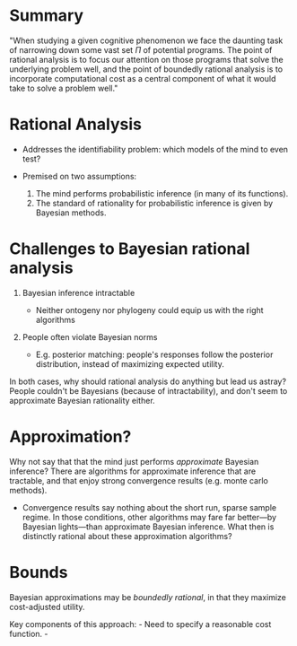 # Summary

"When studying a given cognitive phenomenon we face the daunting task of narrowing down some vast set $\Pi$ of potential programs. The point of rational analysis is to focus our attention on those programs that solve the underlying problem well, and the point of boundedly rational analysis is to incorporate computational cost as a central component of what it would take to solve a problem well."

# Rational Analysis

- Addresses the identifiability problem: which models of the mind to even test?
- Premised on two assumptions:

  1. The mind performs probabilistic inference (in many of its functions).
  2. The standard of rationality for probabilistic inference is given by Bayesian methods.

# Challenges to Bayesian rational analysis

1. Bayesian inference intractable

   - Neither ontogeny nor phylogeny could equip us with the right algorithms

2. People often violate Bayesian norms

   - E.g. posterior matching: people's responses follow the posterior distribution, instead of maximizing expected utility.

In both cases, why should rational analysis do anything but lead us astray? People couldn't be Bayesians (because of intractability), and don't seem to approximate Bayesian rationality either.

# Approximation?

Why not say that that the mind just performs _approximate_ Bayesian inference? There are algorithms for approximate inference that are tractable, and that enjoy strong convergence results (e.g. monte carlo methods).

- Convergence results say nothing about the short run, sparse sample regime. In those conditions, other algorithms may fare far better—by Bayesian lights—than approximate Bayesian inference. What then is distinctly rational about these approximation algorithms?

# Bounds

Bayesian approximations may be _boundedly rational_, in that they maximize cost-adjusted utility.

Key components of this approach: - Need to specify a reasonable cost function. -
